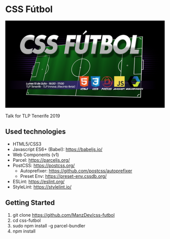 # CSS Fútbol

![CSS Fútbol](css-futbol.png)

Talk for TLP Tenerife 2019

## Used technologies

- HTML5/CSS3
- Javascript ES6+ (Babel): <https://babeljs.io/>
- Web Components (v1)
- Parcel: <https://parceljs.org/>
- PostCSS: <https://postcss.org/>
  - Autoprefixer: <https://github.com/postcss/autoprefixer>
  - Preset Env: <https://preset-env.cssdb.org/>
- ESLint: <https://eslint.org/>
- StyleLint: <https://stylelint.io/>

## Getting Started

1. git clone <https://github.com/ManzDev/css-futbol>
2. cd css-futbol
3. sudo npm install -g parcel-bundler
4. npm install
